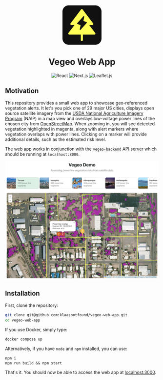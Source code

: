 <p align="center">
  <img width="128" align="center" src="src/app/img-vegeo-web-app.png" alt="Vegeo Web App Logo">
</p>

<h1 align="center">Vegeo Web App</h1>

<p align="center">
  <img src="https://img.shields.io/badge/%E2%9A%9B%EF%B8%8F_React-gray" alt="React">
  <img src="https://img.shields.io/badge/%E2%96%B2_Next.js-gray" alt="Next.js">
  <img src="https://img.shields.io/badge/%F0%9F%8D%83_Leaflet.js-gray" alt="Leaflet.js">
</p>

## Motivation

This repository provides a small web app to showcase geo-referenced vegetation alerts. It let's you pick one of 29 major US cities, displays open source satellite imagery from the [USDA National Agriculture Imagery Program](https://www.arcgis.com/home/item.html?id=e74cf6b0790e424489bbe84cbc0dc7ad) (NAIP) in a map view and overlays low-voltage power lines of the chosen city from [OpenStreetMap](https://wiki.openstreetmap.org/wiki/Tag:power%3Dminor_line). When zooming in, you will see detected vegetation highlighted in magenta, along with alert markers where vegetation overlaps with power lines. Clicking on a marker will provide additional details, such as the estimated risk level.

The web app works in conjunction with the [`vegeo-backend`](https://github.com/klaasnotfound/vegeo-backend) API server which should be running at `localhost:8000`.

![Screenshot of the Vegeo web app](src/app/img-vegeo-demo.jpg)

## Installation

First, clone the repository:

```bash
git clone git@github.com:klaasnotfound/vegeo-web-app.git
cd vegeo-web-app
```

If you use Docker, simply type:

```bash
docker compose up
```

Alternatively, if you have `node` and `npm` installed, you can use:

```
npm i
npm run build && npm start
```

That's it. You should now be able to access the web app at [localhost:3000](http://localhost:3000).
